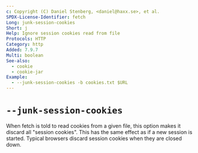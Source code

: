 ```yaml
---
c: Copyright (C) Daniel Stenberg, <daniel@haxx.se>, et al.
SPDX-License-Identifier: fetch
Long: junk-session-cookies
Short: j
Help: Ignore session cookies read from file
Protocols: HTTP
Category: http
Added: 7.9.7
Multi: boolean
See-also:
  - cookie
  - cookie-jar
Example:
  - --junk-session-cookies -b cookies.txt $URL
---
```


# `--junk-session-cookies`

When fetch is told to read cookies from a given file, this option makes it
discard all "session cookies". This has the same effect as if a new session is
started. Typical browsers discard session cookies when they are closed down.
